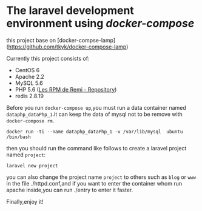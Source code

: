 # The laravel development environment using  *docker-compose*

this project base on [docker-compse-lamp] (https://github.com/tkyk/docker-compose-lamp)

Currently this project consists of:

- CentOS 6
- Apache 2.2
- MySQL 5.6
- PHP 5.6 ([Les RPM de Remi - Repository](http://rpms.famillecollet.com/))
- redis 2.8.19


Before you run `docker-compose up`,you must run a data container named `dataphp_dataPhp_1`.it can keep the data of mysql not to be remove with `docker-compose rm`.

    docker run -ti --name dataphp_dataPhp_1 -v /var/lib/mysql  ubuntu  /bin/bash

then you should run the command like follows to create a laravel project named `project`:

    laravel new project

you can also change the project name `project` to others such as `blog` or `www` in the file ./httpd.conf,and if you want to enter the container whom run apache inside,you can run ./entry to enter it faster.

Finally,enjoy it!
